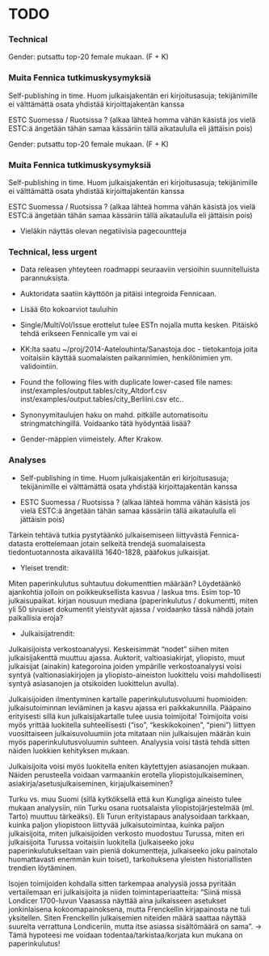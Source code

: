 TODO
==========

### Technical

Gender: putsattu top-20 female mukaan. (F + K)


### Muita Fennica tutkimuskysymyksiä

Self-publishing in time. Huom julkaisjakentän eri kirjoitusasuja;
tekijänimille ei välttämättä osata yhdistää kirjoittajakentän kanssa

ESTC Suomessa / Ruotsissa ? (alkaa lähteä homma vähän käsistä jos
vielä ESTC:ä ängetään tähän samaa kässäriin tällä aikataululla eli
jättäisin pois)

Gender: putsattu top-20 female mukaan. (F + K)

### Muita Fennica tutkimuskysymyksiä

Self-publishing in time. Huom julkaisjakentän eri kirjoitusasuja;
tekijänimille ei välttämättä osata yhdistää kirjoittajakentän kanssa

ESTC Suomessa / Ruotsissa ? (alkaa lähteä homma vähän käsistä jos
vielä ESTC:ä ängetään tähän samaa kässäriin tällä aikataululla eli
jättäisin pois)

- Vieläkin näyttäs olevan negatiivisia pagecountteja


### Technical, less urgent

- Data releasen yhteyteen roadmappi seuraaviin versioihin
  suunnitelluista parannuksista.

- Auktoridata saatiin käyttöön ja pitäisi integroida Fennicaan.

- Lisää 6to kokoarviot tauluihin

- Single/MultiVol/Issue erottelut tulee ESTn nojalla mutta
  kesken. Pitäiskö tehdä erikseen Fennicalle ym vai ei

- KK:lta saatu ~/proj/2014-Aatelouhinta/Sanastoja.doc - tietokantoja
  joita voitaisiin käyttää suomalaisten paikannimien, henkilönimien
  ym. validointiin.

- Found the following files with duplicate lower-cased file names:
  inst/examples/output.tables/city_Altdorf.csv
  inst/examples/output.tables/city_Berliini.csv
  etc..

- Synonyymitaulujen haku on mahd. pitkälle automatisoitu
  stringmatchingillä. Voidaanko tätä hyödyntää lisää?
  
- Gender-mäppien viimeistely. After Krakow.


### Analyses

- Self-publishing in time. Huom julkaisjakentän eri kirjoitusasuja;
  tekijänimille ei välttämättä osata yhdistää kirjoittajakentän kanssa

- ESTC Suomessa / Ruotsissa ? (alkaa lähteä homma vähän käsistä jos
  vielä ESTC:ä ängetään tähän samaa kässäriin tällä aikataululla eli
  jättäisin pois)


Tärkein tehtävä tutkia pystytäänkö julkaisemiseen liittyvästä
Fennica-datasta erottelemaan jotain selkeitä trendejä suomalaisesta
tiedontuotannosta aikavälillä 1640-1828, pääfokus julkaisijat.

* Yleiset trendit:

Miten paperinkulutus suhtautuu dokumenttien määrään? Löydetäänkö
ajankohtia jolloin on poikkeuksellista kasvua / laskua tms. Esim
top-10 julkaisupaikat. kirjan nousuun mediana (paperinkulutus /
dokumentti, miten yli 50 sivuiset dokumentit yleistyvät ajassa /
voidaanko tässä nähdä jotain paikallisia eroja?

* Julkaisijatrendit:

Julkaisijoista verkostoanalyysi. Keskeisimmät “nodet” siihen miten
julkaisijakenttä muuttuu ajassa. Auktorit, valtioasiakirjat,
yliopisto, muut julkaisijat (ainakin) kategoroina joiden ympärille
verkostoanalyysi voisi syntyä (valtionasiakirjojen ja
yliopisto-aineiston luokittelu voisi mahdollisesti syntyä asiasanojen
ja otsikoiden luokittelun avulla).

Julkaisijoiden ilmentyminen kartalle paperinkulutusvoluumi huomioiden:
julkaisutoiminnan leviäminen ja kasvu ajassa eri
paikkakunnilla. Pääpaino erityisesti sillä kun julkaisijakartalle
tulee uusia toimijoita! Toimijoita voisi myös yrittää luokitella
suhteellisesti (“iso”, “keskikokoinen”, “pieni”) liittyen
vuosittaiseen julkaisuvoluumiin jota mitataan niin julkaisujen määrän
kuin myös paperinkulutusvoluumin suhteen. Analyysia voisi tästä tehdä
sitten näiden luokkien kehityksen mukaan.

Julkaisijoita voisi myös luokitella eniten käytettyjen asiasanojen
mukaan. Näiden perusteella voidaan varmaankin erotella
yliopistojulkaiseminen, asiakirja/asetusjulkaiseminen,
kirjajulkaiseminen?

Turku vs. muu Suomi (sillä kytköksellä että kun Kungliga aineisto
tulee mukaan analyysiin, niin Turku osana ruotsalaista
yliopistojärjestelmää (ml. Tarto) muuttuu tärkeäksi). Eli Turun
erityistapaus analysoidaan tarkkaan, kuinka paljon yliopistoon
liittyvää julkaisutoimintaa, kuinka paljon julkaisijoita, miten
julkaisijoiden verkosto muodostuu Turussa, miten eri julkaisijoita
Turussa voitaisiin luokitella (julkaiseeko joku paperinkulutukseltaan
vain pieniä dokumentteja, julkaiseeko joku painotalo huomattavasti
enemmän kuin toiset), tarkoituksena yleisten historiallisten trendien
löytäminen.

Isojen toimijoiden kohdalla sitten tarkempaa analyysiä jossa pyritään
vertailemaan eri julkaisijoita ja niiden toimintaperiaatteita: “Siinä
missä Londicer 1700-luvun Vaasassa näyttää aina julkaisseen asetukset
jonkinlaisena kokoomapainoksena, mutta Frenckellin kirjapainosta ne
tuli yksitellen. Siten Frenckellin julkaisemien niteiden määrä saattaa
näyttää suurelta verrattuna Londiceriin, mutta itse asiassa
sisältömäärä on sama”. → Tämä hypoteesi me voidaan
todentaa/tarkistaa/korjata kun mukana on paperinkulutus!



